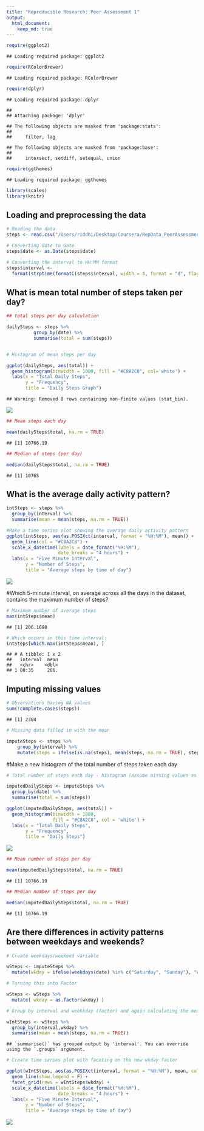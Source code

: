 ```yaml
---
title: "Reproducible Research: Peer Assessment 1"
output: 
  html_document:
    keep_md: true
---
```


```r
require(ggplot2)
```

```
## Loading required package: ggplot2
```

```r
require(RColorBrewer)
```

```
## Loading required package: RColorBrewer
```

```r
require(dplyr)
```

```
## Loading required package: dplyr
```

```
## 
## Attaching package: 'dplyr'
```

```
## The following objects are masked from 'package:stats':
## 
##     filter, lag
```

```
## The following objects are masked from 'package:base':
## 
##     intersect, setdiff, setequal, union
```

```r
require(ggthemes)
```

```
## Loading required package: ggthemes
```

```r
library(scales)
library(knitr)
```

## Loading and preprocessing the data


```r
# Reading the data 
steps <- read.csv("/Users/riddhi/Desktop/Coursera/RepData_PeerAssessment1/activity.csv", header = TRUE)

# Converting date to Date
steps$date <- as.Date(steps$date)

# Converting the interval to HH:MM format
steps$interval <- 
  format(strptime(formatC(steps$interval, width = 4, format = "d", flag = "0"), format="%H%M"), format = "%H:%M")
```
## What is mean total number of steps taken per day?

```r
## total steps per day calculation

dailySteps <- steps %>%  
          group_by(date) %>%
          summarise(total = sum(steps))


# Histogram of mean steps per day

ggplot(dailySteps, aes(total)) + 
  geom_histogram(binwidth = 1000, fill = "#C8A2C8", col='white') +
  labs(x = "Total Daily Steps", 
       y = "Frequency", 
       title = "Daily Steps Graph")
```

```
## Warning: Removed 8 rows containing non-finite values (stat_bin).
```

![](PA1_template_files/figure-html/unnamed-chunk-3-1.png)<!-- -->

```r
## Mean steps each day

mean(dailySteps$total, na.rm = TRUE)
```

```
## [1] 10766.19
```

```r
## Median of steps (per day)

median(dailySteps$total, na.rm = TRUE)
```

```
## [1] 10765
```

## What is the average daily activity pattern?

```r
intSteps <- steps %>% 
  group_by(interval) %>%
  summarise(mean = mean(steps, na.rm = TRUE))

#Make a time series plot showing the average daily activity pattern
ggplot(intSteps, aes(as.POSIXct(interval, format = "%H:%M"), mean)) + 
  geom_line(col = "#C8A2C8") +
  scale_x_datetime(labels = date_format("%H:%M"), 
                   date_breaks = "4 hours") +
  labs(x = "Five Minute Interval", 
       y = "Number of Steps", 
       title = "Average steps by time of day")
```

![](PA1_template_files/figure-html/unnamed-chunk-5-1.png)<!-- -->


#Which 5-minute interval, on average across all the days in the dataset, contains the maximum number of steps?

```r
# Maximum number of average steps
max(intSteps$mean)
```

```
## [1] 206.1698
```

```r
# Which occurs in this time interval:
intSteps[which.max(intSteps$mean), ]
```

```
## # A tibble: 1 x 2
##   interval  mean
##   <chr>    <dbl>
## 1 08:35     206.
```

## Imputing missing values

```r
# Observations having NA values
sum(!complete.cases(steps))
```

```
## [1] 2304
```

```r
# Missing data filled in with the mean

imputeSteps <- steps %>%
    group_by(interval) %>%
    mutate(steps = ifelse(is.na(steps), mean(steps, na.rm = TRUE), steps))
```
#Make a new histogram of the total number of steps taken each day

```r
# Total number of steps each day - histogram (assume missing values as mean)

imputedDailySteps <- imputeSteps %>% 
  group_by(date) %>%
  summarise(total = sum(steps))

ggplot(imputedDailySteps, aes(total)) + 
  geom_histogram(binwidth = 1000, 
                 fill = "#C8A2C8", col = 'white') +
  labs(x = "Total Daily Steps", 
       y = "Frequency", 
       title = "Daily Steps")
```

![](PA1_template_files/figure-html/unnamed-chunk-8-1.png)<!-- -->

```r
## Mean number of steps per day

mean(imputedDailySteps$total, na.rm = TRUE)
```

```
## [1] 10766.19
```

```r
## Median number of steps per day

median(imputedDailySteps$total, na.rm = TRUE)
```

```
## [1] 10766.19
```

## Are there differences in activity patterns between weekdays and weekends?

```r
# Create weekdays/weekend variable

wSteps <- imputeSteps %>%
  mutate(wkday = ifelse(weekdays(date) %in% c("Saturday", "Sunday"), "Weekend", "Weekday" ))

# Turning this into Factor

wSteps <- wSteps %>%
  mutate( wkday = as.factor(wkday) )

# Group by interval and weekkday (factor) and again calculating the mean number of steps

wIntSteps <- wSteps %>% 
  group_by(interval,wkday) %>%
  summarise(mean = mean(steps, na.rm = TRUE))
```

```
## `summarise()` has grouped output by 'interval'. You can override using the `.groups` argument.
```

```r
# Create time series plot with faceting on the new wkday factor

ggplot(wIntSteps, aes(as.POSIXct(interval, format = "%H:%M"), mean, col = wkday)) + 
  geom_line(show.legend = F) +
  facet_grid(rows = wIntSteps$wkday) +
  scale_x_datetime(labels = date_format("%H:%M"), 
                   date_breaks = "4 hours") +
  labs(x = "Five Minute Interval", 
       y = "Number of Steps", 
       title = "Average steps by time of day")
```

![](PA1_template_files/figure-html/unnamed-chunk-9-1.png)<!-- -->
